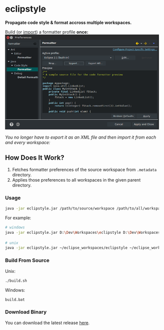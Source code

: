 # eclipstyle
**Propagate code style & format accross multiple workspaces.**

Build (or [import](formatter.xml)) a formatter profile **once:**
![Example](example.png)

*You no longer have to export it as an XML file and then import it from each and every workspace:*

## How Does It Work?
 1. Fetches formatter preferences of the source workspace from `.metadata` directory.
 2. Applies those preferences to all workspaces in the given parent directory.

### Usage
``` sh
java -jar eclipstyle.jar /path/to/source/workspace /path/to/all/workspaces
```

For example:
``` sh
# windows
java -jar eclipstyle.jar D:\Dev\Workspaces\eclipstyle D:\Dev\Workspaces

# unix
java -jar eclipstyle.jar ~/eclipse_workspaces/eclipstyle ~/eclipse_workspaces
```

### Build From Source
Unix:
``` sh
./build.sh
```

Windows:
``` cmd
build.bat
```

### Download Binary
You can download the latest release [here](https://github.com/utkuufuk/eclipstyle/releases).

